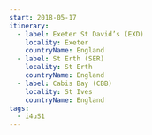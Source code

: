 ```yaml
---
start: 2018-05-17
itinerary:
  - label: Exeter St David’s (EXD)
    locality: Exeter
    countryName: England
  - label: St Erth (SER)
    locality: St Erth
    countryName: England
  - label: Cabis Bay (CBB)
    locality: St Ives
    countryName: England
tags:
  - i4uS1
---
```

